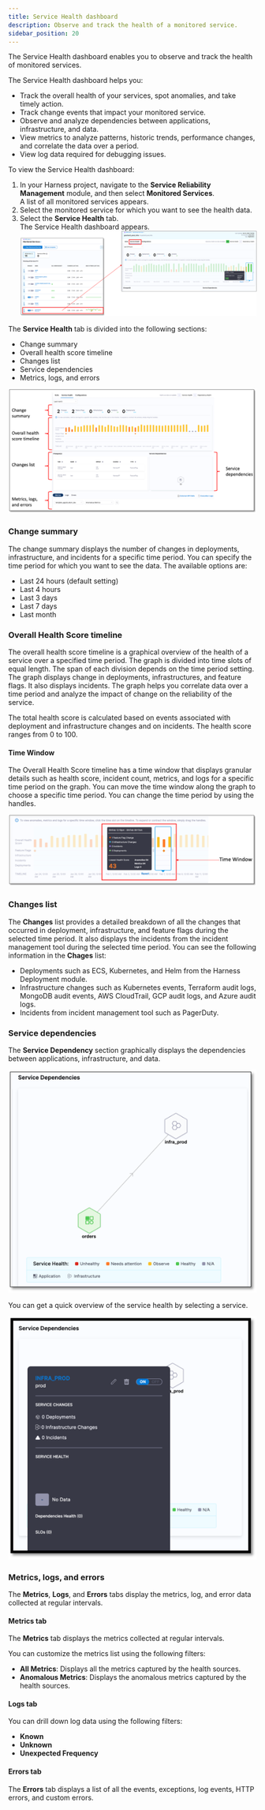 ```yaml
---
title: Service Health dashboard
description: Observe and track the health of a monitored service.
sidebar_position: 20
---
```



The Service Health dashboard enables you to observe and track the health of monitored services.

The Service Health dashboard helps you:

- Track the overall health of your services, spot anomalies, and take timely action.
- Track change events that impact your monitored service.
- Observe and analyze dependencies between applications, infrastructure, and data.
- View metrics to analyze patterns, historic trends, performance changes, and correlate the data over a period.
- View log data required for debugging issues.

To view the Service Health dashboard:

1. In your Harness project, navigate to the **Service Reliability Management** module, and then select **Monitored Services**.  
   A list of all monitored services appears.
2. Select the monitored service for which you want to see the health data.
3. Select the **Service Health** tab.  
   The Service Health dashboard appears.
   ![Service Health Dashboard](./static/change-impact-view-service-health-dashboard.png)


The **Service Health** tab is divided into the following sections:

- Change summary 
- Overall health score timeline
- Changes list
- Service dependencies
- Metrics, logs, and errors

![Service Health Dashboard details](./static/change-impact-view-service-health-dashboard-sections.png)


### Change summary 

The change summary displays the number of changes in deployments, infrastructure, and incidents for a specific time period. You can specify the time period for which you want to see the data. The available options are:

- Last 24 hours (default setting)
- Last 4 hours
- Last 3 days
- Last 7 days
- Last month


### Overall Health Score timeline

The overall health score timeline is a graphical overview of the health of a service over a specified time period. The graph is divided into time slots of equal length. The span of each division depends on the time period setting. The graph displays change in deployments, infrastructures, and feature flags. It also displays incidents. The graph helps you correlate data over a time period and analyze the impact of change on the reliability of the service.

The total health score is calculated based on events associated with deployment and infrastructure changes and on incidents. The health score ranges from 0 to 100.


#### Time Window

The Overall Health Score timeline has a time window that displays granular details such as health score, incident count, metrics, and logs for a specific time period on the graph. You can move the time window along the graph to choose a specific time period. You can change the time period by using the handles.

![Time Window](./static/change-impact-timewindow.png)


### Changes list

The **Changes** list provides a detailed breakdown of all the changes that occurred in deployment, infrastructure, and feature flags during the selected time period. It also displays the incidents from the incident management tool during the selected time period. You can see the following information in the **Chages** list:

- Deployments such as ECS, Kubernetes, and Helm from the Harness Deployment module.
- Infrastructure changes such as Kubernetes events, Terraform audit logs, MongoDB audit events, AWS CloudTrail, GCP audit logs, and Azure audit logs.
- Incidents from incident management tool such as PagerDuty.


### Service dependencies

The **Service Dependency** section graphically displays the dependencies between applications, infrastructure, and data.

![Service dependency](./static/change-impact-service-dependency.png)

You can get a quick overview of the service health by selecting a service.

![Service dependency details](./static/change-impact-service-dependency-details.png)


### Metrics, logs, and errors

The **Metrics**, **Logs**, and **Errors** tabs display the metrics, log, and error data collected at regular intervals.


#### Metrics tab

The **Metrics** tab displays the metrics collected at regular intervals.

You can customize the metrics list using the following filters:

- **All Metrics**: Displays all the metrics captured by the health sources.
- **Anomalous Metrics**: Displays the anomalous metrics captured by the health sources.


#### Logs tab

You can drill down log data using the following filters:

- **Known**
- **Unknown**
- **Unexpected Frequency**

#### Errors tab

The **Errors** tab displays a list of all the events, exceptions, log events, HTTP errors, and custom errors.

